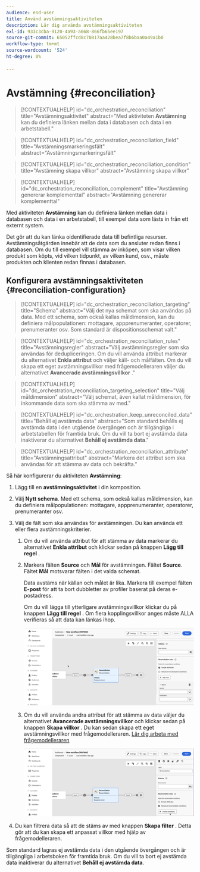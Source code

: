 ```yaml
---
audience: end-user
title: Använd avstämningsaktiviteten
description: Lär dig använda avstämningsaktiviteten
exl-id: 933c3cba-9120-4a93-a668-866fb65ee197
source-git-commit: 65052ffcd8c70817aa428bea7f8b6baa0a49a1b0
workflow-type: tm+mt
source-wordcount: '524'
ht-degree: 0%

---
```


# Avstämning {#reconciliation}

>[!CONTEXTUALHELP]
>id="dc_orchestration_reconciliation"
>title="Avstämningsaktivitet"
>abstract="Med aktiviteten **Avstämning** kan du definiera länken mellan data i databasen och data i en arbetstabell."

>[!CONTEXTUALHELP]
>id="dc_orchestration_reconciliation_field"
>title="Avstämningsmarkeringsfält"
>abstract="Avstämningsmarkeringsfält"

>[!CONTEXTUALHELP]
>id="dc_orchestration_reconciliation_condition"
>title="Avstämning skapa villkor"
>abstract="Avstämning skapa villkor"

>[!CONTEXTUALHELP]
>id="dc_orchestration_reconciliation_complement"
>title="Avstämning genererar komplementtal"
>abstract="Avstämning genererar komplementtal"

Med aktiviteten **Avstämning** kan du definiera länken mellan data i databasen och data i en arbetstabell, till exempel data som lästs in från ett externt system.

<!--For example, the **Reconciliation** activity can be placed after a **Load file** activity to import non-standard data into the database. In this case, the **Reconciliation** activity lets you define the link between the data in the Adobe Campaign database and the data in the work table.-->

Det gör att du kan länka oidentifierade data till befintliga resurser. Avstämningsåtgärden innebär att de data som du ansluter redan finns i databasen. Om du till exempel vill stämma av inköpen, som visar vilken produkt som köpts, vid vilken tidpunkt, av vilken kund, osv., måste produkten och klienten redan finnas i databasen.

## Konfigurera avstämningsaktiviteten {#reconciliation-configuration}

>[!CONTEXTUALHELP]
>id="dc_orchestration_reconciliation_targeting"
>title="Schema"
>abstract="Välj det nya schemat som ska användas på data. Med ett schema, som också kallas måldimension, kan du definiera målpopulationen: mottagare, appprenumeranter, operatorer, prenumeranter osv. Som standard är dispositionsschemat valt."

>[!CONTEXTUALHELP]
>id="dc_orchestration_reconciliation_rules"
>title="Avstämningsregler"
>abstract="Välj avstämningsregler som ska användas för dedupliceringen. Om du vill använda attribut markerar du alternativet **Enkla attribut** och väljer käll- och målfälten. Om du vill skapa ett eget avstämningsvillkor med frågemodelleraren väljer du alternativet **Avancerade avstämningsvillkor** ."

>[!CONTEXTUALHELP]
>id="dc_orchestration_reconciliation_targeting_selection"
>title="Välj måldimension"
>abstract="Välj schemat, även kallat måldimension, för inkommande data som ska stämma av med."

>[!CONTEXTUALHELP]
>id="dc_orchestration_keep_unreconciled_data"
>title="Behåll ej avstämda data"
>abstract="Som standard behålls ej avstämda data i den utgående övergången och är tillgängliga i arbetstabellen för framtida bruk. Om du vill ta bort ej avstämda data inaktiverar du alternativet **Behåll ej avstämda data**."

>[!CONTEXTUALHELP]
>id="dc_orchestration_reconciliation_attribute"
>title="Avstämningsattribut"
>abstract="Markera det attribut som ska användas för att stämma av data och bekräfta."

Så här konfigurerar du aktiviteten **Avstämning**:

1. Lägg till en **avstämningsaktivitet** i din komposition.

1. Välj **Nytt schema**. Med ett schema, som också kallas måldimension, kan du definiera målpopulationen: mottagare, appprenumeranter, operatorer, prenumeranter osv.

1. Välj de fält som ska användas för avstämningen. Du kan använda ett eller flera avstämningskriterier.

   1. Om du vill använda attribut för att stämma av data markerar du alternativet **Enkla attribut** och klickar sedan på knappen **Lägg till regel** .
   1. Markera fälten **Source** och **Mål** för avstämningen. Fältet **Source**. Fältet **Mål** motsvarar fälten i det valda schemat.

      Data avstäms när källan och målet är lika. Markera till exempel fälten **E-post** för att ta bort dubbletter av profiler baserat på deras e-postadress.

      Om du vill lägga till ytterligare avstämningsvillkor klickar du på knappen **Lägg till regel** . Om flera kopplingsvillkor anges måste ALLA verifieras så att data kan länkas ihop.

      ![](../assets/reconciliation-rules.png)

   1. Om du vill använda andra attribut för att stämma av data väljer du alternativet **Avancerade avstämningsvillkor** och klickar sedan på knappen **Skapa villkor** . Du kan sedan skapa ett eget avstämningsvillkor med frågemodelleraren. [Lär dig arbeta med frågemodelleraren](../../query/query-modeler-overview.md)

      ![](../assets/reconciliation-advanced.png)

1. Du kan filtrera data så att de stäms av med knappen **Skapa filter** . Detta gör att du kan skapa ett anpassat villkor med hjälp av frågemodelleraren.

Som standard lagras ej avstämda data i den utgående övergången och är tillgängliga i arbetsboken för framtida bruk. Om du vill ta bort ej avstämda data inaktiverar du alternativet **Behåll ej avstämda data**.

<!--
## Example {#reconciliation-example}

The following example demonstrates a workflow that creates an audience of profiles directly from an imported file containing new clients. It is made up of the following activities:

The workflow is designed as follows:

![](../assets/workflow-reconciliation-sample-1.0.png)

 
It is built with the following activities:

* A [Load file](load-file.md) activity uploads a file containing profiles data that were extracted from an external tool.

    For example:

    ```
    lastname;firstname;email;birthdate;
    JACKMAN;Megan;megan.jackman@testmail.com;07/08/1975;
    PHILLIPS;Edward;phillips@testmail.com;09/03/1986;
    WEAVER;Justin;justin_w@testmail.com;11/15/1990;
    MARTIN;Babe;babeth_martin@testmail.net;11/25/1964;
    REESE;Richard;rreese@testmail.com;02/08/1987;
    ```

* A **Reconciliation** activity which identifies the incoming data as profiles, by using the **email** and **Date of birth** fields as reconciliation criteria.

    ![](../assets/workflow-reconciliation-sample-1.1.png)

* A [Save audience](save-audience.md) activity to create a new audience based on these updates. You can also replace the **Save audience** activity by an **End** activity if no specific audience needs to be created or updated. Recipient profiles are updated in any case when you run the workflow.


## Compatibility {#reconciliation-compat}

The **Reconciliation** activity does not exist in the Client console. All **Enrichments** activities created in the Client console with the reconciliation options enabled are displayed as **Reconciliation** activities in Campaign Web user interface.
-->
